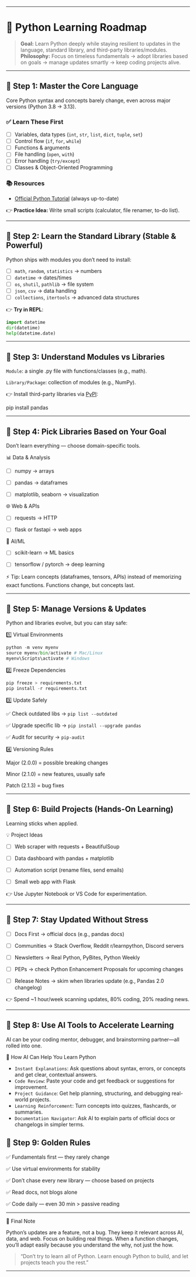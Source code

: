 
---

# 🐍 Python Learning Roadmap

> **Goal:** Learn Python deeply while staying resilient to updates in the language, standard library, and third-party libraries/modules.  
> **Philosophy:** Focus on timeless fundamentals → adopt libraries based on goals → manage updates smartly → keep coding projects alive.  

---

## 📌 Step 1: Master the Core Language 

Core Python syntax and concepts barely change, even across major versions (Python 3.8 → 3.13).  

### ✅ Learn These First
- [ ] Variables, data types (`int`, `str`, `list`, `dict`, `tuple`, `set`)  
- [ ] Control flow (`if`, `for`, `while`)  
- [ ] Functions & arguments  
- [ ] File handling (`open`, `with`)  
- [ ] Error handling (`try/except`)  
- [ ] Classes & Object-Oriented Programming  

### 📚 Resources
- [Official Python Tutorial](https://docs.python.org/3/tutorial/) (always up-to-date)  


👉 **Practice Idea:** Write small scripts (calculator, file renamer, to-do list).  

---

## 📌 Step 2: Learn the Standard Library (Stable & Powerful)

Python ships with modules you don’t need to install:  

- [ ] `math`, `random`, `statistics` → numbers  
- [ ] `datetime` → dates/times  
- [ ] `os`, `shutil`, `pathlib` → file system  
- [ ] `json`, `csv` → data handling  
- [ ] `collections`, `itertools` → advanced data structures  

👉 **Try in REPL**:
```python
import datetime
dir(datetime)
help(datetime.date)
```

---

## 📌 Step 3: Understand Modules vs Libraries

`Module`: a single .py file with functions/classes (e.g., math).

`Library/Package`: collection of modules (e.g., NumPy).


👉 Install third-party libraries via [PyPI](https://pypi.org/):

pip install pandas


---

## 📌 Step 4: Pick Libraries Based on Your Goal

Don’t learn everything — choose domain-specific tools.

📊 Data & Analysis

- [ ] numpy → arrays

- [ ] pandas → dataframes

- [ ] matplotlib, seaborn → visualization


🌐 Web & APIs

- [ ] requests → HTTP

- [ ] flask or fastapi → web apps


🤖 AI/ML

- [ ] scikit-learn → ML basics

- [ ] tensorflow / pytorch → deep learning


⚡ Tip: Learn concepts (dataframes, tensors, APIs) instead of memorizing exact functions. Functions change, but concepts last.


---

## 📌 Step 5: Manage Versions & Updates

Python and libraries evolve, but you can stay safe:

1️⃣ Virtual Environments

```python
python -m venv myenv
source myenv/bin/activate # Mac/Linux
myenv\Scripts\activate # Windows
```

2️⃣ Freeze Dependencies

```python
pip freeze > requirements.txt
pip install -r requirements.txt
```

3️⃣ Update Safely

✅ Check outdated libs → `pip list --outdated`

✅ Upgrade specific lib → `pip install --upgrade pandas`

✅ Audit for security → `pip-audit`


4️⃣ Versioning Rules

Major (2.0.0) = possible breaking changes

Minor (2.1.0) = new features, usually safe

Patch (2.1.3) = bug fixes



---

## 📌 Step 6: Build Projects (Hands-On Learning)

Learning sticks when applied.

💡 Project Ideas

- [ ] Web scraper with requests + BeautifulSoup

- [ ] Data dashboard with pandas + matplotlib

- [ ] Automation script (rename files, send emails)

- [ ] Small web app with Flask


👉 Use Jupyter Notebook or VS Code for experimentation.


---

## 📌 Step 7: Stay Updated Without Stress

- [ ] Docs First → official docs (e.g., pandas docs)

- [ ] Communities → Stack Overflow, Reddit r/learnpython, Discord servers

- [ ] Newsletters → Real Python, PyBites, Python Weekly

- [ ] PEPs → check Python Enhancement Proposals for upcoming changes

- [ ] Release Notes → skim when libraries update (e.g., Pandas 2.0 changelog)


👉 Spend ~1 hour/week scanning updates, 80% coding, 20% reading news.


---
## 📌 Step 8: Use AI Tools to Accelerate Learning

AI can be your coding mentor, debugger, and brainstorming partner—all rolled into one.

🤖 How AI Can Help You Learn Python

- `Instant Explanations`: Ask questions about syntax, errors, or concepts and get clear, contextual answers.
- `Code Review`: Paste your code and get feedback or suggestions for improvement.
- `Project Guidance`: Get help planning, structuring, and debugging real-world projects.
- `Learning Reinforcement`: Turn concepts into quizzes, flashcards, or summaries.
- `Documentation Navigator`: Ask AI to explain parts of official docs or changelogs in simpler terms.


## 📌 Step 9: Golden Rules

✅ Fundamentals first — they rarely change

✅ Use virtual environments for stability

✅ Don’t chase every new library — choose based on projects

✅ Read docs, not blogs alone

✅ Code daily — even 30 min > passive reading



---

🚀 Final Note

Python’s updates are a feature, not a bug. They keep it relevant across AI, data, and web. Focus on building real things. When a function changes, you’ll adapt easily because you understand the why, not just the how.

> “Don’t try to learn all of Python. Learn enough Python to build, and let projects teach you the rest.”



---

